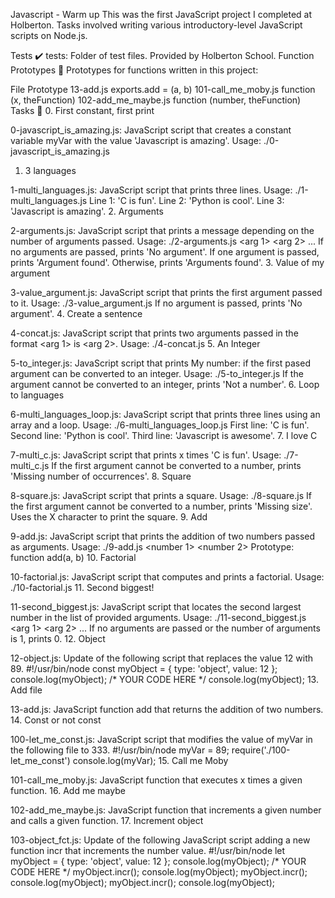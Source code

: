 Javascript - Warm up
This was the first JavaScript project I completed at Holberton. Tasks involved writing various introductory-level JavaScript scripts on Node.js.

Tests ✔️
tests: Folder of test files. Provided by Holberton School.
Function Prototypes 💾
Prototypes for functions written in this project:

File	Prototype
13-add.js	exports.add = (a, b)
101-call_me_moby.js	function (x, theFunction)
102-add_me_maybe.js	function (number, theFunction)
Tasks 📃
0. First constant, first print

0-javascript_is_amazing.js: JavaScript script that creates a constant variable myVar with the value 'Javascript is amazing'.
Usage: ./0-javascript_is_amazing.js
1. 3 languages

1-multi_languages.js: JavaScript script that prints three lines.
Usage: ./1-multi_languages.js
Line 1: 'C is fun'.
Line 2: 'Python is cool'.
Line 3: 'Javascript is amazing'.
2. Arguments

2-arguments.js: JavaScript script that prints a message depending on the number of arguments passed.
Usage: ./2-arguments.js <arg 1> <arg 2> ...
If no arguments are passed, prints 'No argument'.
If one argument is passed, prints 'Argument found'.
Otherwise, prints 'Arguments found'.
3. Value of my argument

3-value_argument.js: JavaScript script that prints the first argument passed to it.
Usage: ./3-value_argument.js <arg>
If no argument is passed, prints 'No argument'.
4. Create a sentence

4-concat.js: JavaScript script that prints two arguments passed in the format <arg 1> is <arg 2>.
Usage: ./4-concat.js <arg1> <arg2>
5. An Integer

5-to_integer.js: JavaScript script that prints My number: <first argument converted in integer> if the first pased argument can be converted to an integer.
Usage: ./5-to_integer.js
If the argument cannot be converted to an integer, prints 'Not a number'.
6. Loop to languages

6-multi_languages_loop.js: JavaScript script that prints three lines using an array and a loop.
Usage: ./6-multi_languages_loop.js
First line: 'C is fun'.
Second line: 'Python is cool'.
Third line: 'Javascript is awesome'.
7. I love C

7-multi_c.js: JavaScript script that prints x times 'C is fun'.
Usage: ./7-multi_c.js <x>
If the first argument cannot be converted to a number, prints 'Missing number of occurrences'.
8. Square

8-square.js: JavaScript script that prints a square.
Usage: ./8-square.js <size>
If the first argument cannot be converted to a number, prints 'Missing size'.
Uses the X character to print the square.
9. Add

9-add.js: JavaScript script that prints the addition of two numbers passed as arguments.
Usage: ./9-add.js <number 1> <number 2>
Prototype: function add(a, b)
10. Factorial

10-factorial.js: JavaScript script that computes and prints a factorial.
Usage: ./10-factorial.js <number to compute factorial of>
11. Second biggest!

11-second_biggest.js: JavaScript script that locates the second largest number in the list of provided arguments.
Usage: ./11-second_biggest.js <arg 1> <arg 2> ...
If no arguments are passed or the number of arguments is 1, prints 0.
12. Object

12-object.js: Update of the following script that replaces the value 12 with 89.
#!/usr/bin/node
const myObject = {
  type: 'object',
  value: 12
};
console.log(myObject);
/*
YOUR CODE HERE
*/
console.log(myObject);
13. Add file

13-add.js: JavaScript function add that returns the addition of two numbers.
14. Const or not const

100-let_me_const.js: JavaScript script that modifies the value of myVar in the following file to 333.
#!/usr/bin/node
myVar = 89;
require('./100-let_me_const')
console.log(myVar);
15. Call me Moby

101-call_me_moby.js: JavaScript function that executes x times a given function.
16. Add me maybe

102-add_me_maybe.js: JavaScript function that increments a given number and calls a given function.
17. Increment object

103-object_fct.js: Update of the following JavaScript script adding a new function incr that increments the number value.
#!/usr/bin/node
let myObject = {
  type: 'object',
  value: 12
};
console.log(myObject);
/*
YOUR CODE HERE
*/
myObject.incr();
console.log(myObject);
myObject.incr();
console.log(myObject);
myObject.incr();
console.log(myObject);

